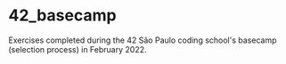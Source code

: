 # 42_basecamp

Exercises completed during the 42 São Paulo coding school's basecamp (selection process) in February 2022.
